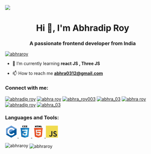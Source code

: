 
<img src="https://user-images.githubusercontent.com/74038190/212750672-2f3f2b50-c84f-4ed8-a60a-849ae69ff9df.gif" height="200">
<h1 align="center">Hi 👋, I'm Abhradip Roy</h1>
<h3 align="center">A passionate frontend developer from India</h3>

<p align="left"> <a href="https://github.com/ryo-ma/github-profile-trophy"><img src="https://github-profile-trophy.vercel.app/?username=abhraroy" alt="abhraroy" /></a> </p>

- 🌱 I’m currently learning **react JS , Three JS**

- 📫 How to reach me **abhra0312@gmail.com**

<h3 align="left">Connect with me:</h3>
<p align="left">
<a href="https://linkedin.com/in/abhradip roy" target="blank"><img align="center" src="https://raw.githubusercontent.com/rahuldkjain/github-profile-readme-generator/master/src/images/icons/Social/linked-in-alt.svg" alt="abhradip roy" height="30" width="40" /></a>
<a href="https://fb.com/abhra roy" target="blank"><img align="center" src="https://raw.githubusercontent.com/rahuldkjain/github-profile-readme-generator/master/src/images/icons/Social/facebook.svg" alt="abhra roy" height="30" width="40" /></a>
<a href="https://instagram.com/abhra_roy003" target="blank"><img align="center" src="https://raw.githubusercontent.com/rahuldkjain/github-profile-readme-generator/master/src/images/icons/Social/instagram.svg" alt="abhra_roy003" height="30" width="40" /></a>
<a href="https://www.codechef.com/users/abhra_03" target="blank"><img align="center" src="https://cdn.jsdelivr.net/npm/simple-icons@3.1.0/icons/codechef.svg" alt="abhra_03" height="30" width="40" /></a>
<a href="https://www.hackerrank.com/abhra roy" target="blank"><img align="center" src="https://raw.githubusercontent.com/rahuldkjain/github-profile-readme-generator/master/src/images/icons/Social/hackerrank.svg" alt="abhra roy" height="30" width="40" /></a>
<a href="https://www.leetcode.com/abhradip roy" target="blank"><img align="center" src="https://raw.githubusercontent.com/rahuldkjain/github-profile-readme-generator/master/src/images/icons/Social/leet-code.svg" alt="abhradip roy" height="30" width="40" /></a>
<a href="https://auth.geeksforgeeks.org/user/abhra_03" target="blank"><img align="center" src="https://raw.githubusercontent.com/rahuldkjain/github-profile-readme-generator/master/src/images/icons/Social/geeks-for-geeks.svg" alt="abhra_03" height="30" width="40" /></a>
</p>

<h3 align="left">Languages and Tools:</h3>
<p align="left"> <a href="https://www.cprogramming.com/" target="_blank" rel="noreferrer"> <img src="https://raw.githubusercontent.com/devicons/devicon/master/icons/c/c-original.svg" alt="c" width="40" height="40"/> </a> <a href="https://www.w3schools.com/css/" target="_blank" rel="noreferrer"> <img src="https://raw.githubusercontent.com/devicons/devicon/master/icons/css3/css3-original-wordmark.svg" alt="css3" width="40" height="40"/> </a> <a href="https://www.w3.org/html/" target="_blank" rel="noreferrer"> <img src="https://raw.githubusercontent.com/devicons/devicon/master/icons/html5/html5-original-wordmark.svg" alt="html5" width="40" height="40"/> </a> <a href="https://developer.mozilla.org/en-US/docs/Web/JavaScript" target="_blank" rel="noreferrer"> <img src="https://raw.githubusercontent.com/devicons/devicon/master/icons/javascript/javascript-original.svg" alt="javascript" width="40" height="40"/> </a> </p>

<p><img align="left" src="https://github-readme-stats.vercel.app/api/top-langs?username=abhraroy&show_icons=true&locale=en&layout=compact" alt="abhraroy" /></p>

<p>&nbsp;<img align="center" src="https://github-readme-stats.vercel.app/api?username=abhraroy&show_icons=true&locale=en" alt="abhraroy" /></p>

